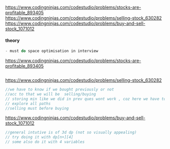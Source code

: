 https://www.codingninjas.com/codestudio/problems/stocks-are-profitable_893405
<br>
https://www.codingninjas.com/codestudio/problems/selling-stock_630282
<br>
https://www.codingninjas.com/codestudio/problems/buy-and-sell-stock_1071012
<br>



#### theory
```cpp
- must do space optimisation in interview
```

https://www.codingninjas.com/codestudio/problems/stocks-are-profitable_893405
```cpp
```

https://www.codingninjas.com/codestudio/problems/selling-stock_630282
```cpp
//we have to know if we bought previously or not
//acc to that we will be  selling/buying 
// storing min like we did in prev ques wont work , coz here we have to 
// explore all paths
//selling must before buying
```

https://www.codingninjas.com/codestudio/problems/buy-and-sell-stock_1071012
```cpp
//general intutive is of 3d dp (not so visually appealing)
// try doing it with dp[n+][4]
// some also do it with 4 variables
```
